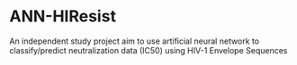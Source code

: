# ANN-HIResist
An independent study project aim to use artificial neural network to classify/predict neutralization data (IC50) using HIV-1 Envelope Sequences
